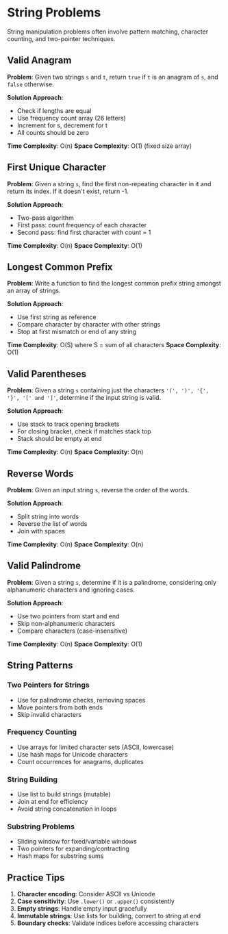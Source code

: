 # String Problems

String manipulation problems often involve pattern matching, character counting, and two-pointer techniques.

## Valid Anagram

**Problem**: Given two strings `s` and `t`, return `true` if `t` is an anagram of `s`, and `false` otherwise.

**Solution Approach**:
- Check if lengths are equal
- Use frequency count array (26 letters)
- Increment for s, decrement for t
- All counts should be zero

**Time Complexity**: O(n)
**Space Complexity**: O(1) (fixed size array)

## First Unique Character

**Problem**: Given a string `s`, find the first non-repeating character in it and return its index. If it doesn't exist, return -1.

**Solution Approach**:
- Two-pass algorithm
- First pass: count frequency of each character
- Second pass: find first character with count = 1

**Time Complexity**: O(n)
**Space Complexity**: O(1)

## Longest Common Prefix

**Problem**: Write a function to find the longest common prefix string amongst an array of strings.

**Solution Approach**:
- Use first string as reference
- Compare character by character with other strings
- Stop at first mismatch or end of any string

**Time Complexity**: O(S) where S = sum of all characters
**Space Complexity**: O(1)

## Valid Parentheses

**Problem**: Given a string `s` containing just the characters `'(', ')', '{', '}', '[' and ']'`, determine if the input string is valid.

**Solution Approach**:
- Use stack to track opening brackets
- For closing bracket, check if matches stack top
- Stack should be empty at end

**Time Complexity**: O(n)
**Space Complexity**: O(n)

## Reverse Words

**Problem**: Given an input string `s`, reverse the order of the words.

**Solution Approach**:
- Split string into words
- Reverse the list of words
- Join with spaces

**Time Complexity**: O(n)
**Space Complexity**: O(n)

## Valid Palindrome

**Problem**: Given a string `s`, determine if it is a palindrome, considering only alphanumeric characters and ignoring cases.

**Solution Approach**:
- Use two pointers from start and end
- Skip non-alphanumeric characters
- Compare characters (case-insensitive)

**Time Complexity**: O(n)
**Space Complexity**: O(1)

## String Patterns

### Two Pointers for Strings
- Use for palindrome checks, removing spaces
- Move pointers from both ends
- Skip invalid characters

### Frequency Counting
- Use arrays for limited character sets (ASCII, lowercase)
- Use hash maps for Unicode characters
- Count occurrences for anagrams, duplicates

### String Building
- Use list to build strings (mutable)
- Join at end for efficiency
- Avoid string concatenation in loops

### Substring Problems
- Sliding window for fixed/variable windows
- Two pointers for expanding/contracting
- Hash maps for substring sums

## Practice Tips

1. **Character encoding**: Consider ASCII vs Unicode
2. **Case sensitivity**: Use `.lower()` or `.upper()` consistently
3. **Empty strings**: Handle empty input gracefully
4. **Immutable strings**: Use lists for building, convert to string at end
5. **Boundary checks**: Validate indices before accessing characters
